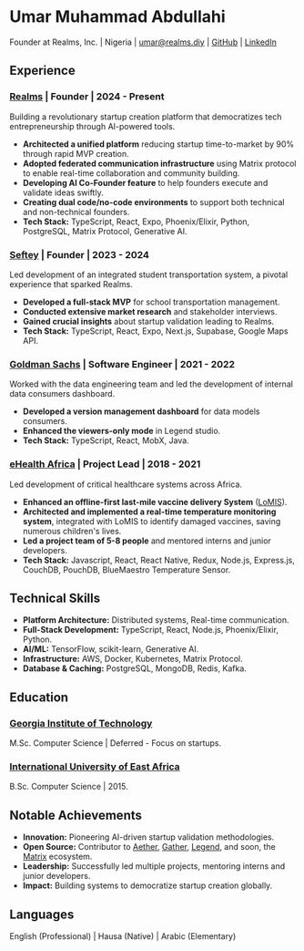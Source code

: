 # Umar Muhammad Abdullahi

Founder at Realms, Inc. | Nigeria | umar@realms.diy | [GitHub](https://github.com/umarphaarook) | [LinkedIn](https://www.linkedin.com/in/umarphaarook)

## Experience

### [Realms](https://realms.diy) | Founder | 2024 - Present

Building a revolutionary startup creation platform that democratizes tech entrepreneurship through AI-powered tools.

- **Architected a unified platform** reducing startup time-to-market by 90% through rapid MVP creation.
- **Adopted federated communication infrastructure** using Matrix protocol to enable real-time collaboration and community building.
- **Developing AI Co-Founder feature** to help founders execute and validate ideas swiftly.
- **Creating dual code/no-code environments** to support both technical and non-technical founders.
- **Tech Stack:** TypeScript, React, Expo, Phoenix/Elixir, Python, PostgreSQL, Matrix Protocol, Generative AI.

### [Seftey](https://seftey.vercel.app) | Founder | 2023 - 2024

Led development of an integrated student transportation system, a pivotal experience that sparked Realms.

- **Developed a full-stack MVP** for school transportation management.
- **Conducted extensive market research** and stakeholder interviews.
- **Gained crucial insights** about startup validation leading to Realms.
- **Tech Stack:** TypeScript, React, Expo, Next.js, Supabase, Google Maps API.

### [Goldman Sachs](https://www.goldmansachs.com) | Software Engineer | 2021 - 2022

Worked with the data engineering team and led the development of internal data consumers dashboard.

- **Developed a version management dashboard** for data models consumers.
- **Enhanced the viewers-only mode** in Legend studio.
- **Tech Stack:** TypeScript, React, MobX, Java.

### [eHealth Africa](https://ehealthafrica.org) | Project Lead | 2018 - 2021

Led development of critical healthcare systems across Africa.

- **Enhanced an offline-first last-mile vaccine delivery System** ([LoMIS](https://lomis.ehealthafrica.org)).
- **Architected and implemented a real-time temperature monitoring system**, integrated with LoMIS to identify damaged vaccines, saving numerous children's lives.
- **Led a project team of 5-8 people** and mentored interns and junior developers.
- **Tech Stack:** Javascript, React, React Native, Redux, Node.js, Express.js, CouchDB, PouchDB, BlueMaestro Temperature Sensor.

## Technical Skills

- **Platform Architecture:** Distributed systems, Real-time communication.
- **Full-Stack Development:** TypeScript, React, Node.js, Phoenix/Elixir, Python.
- **AI/ML:** TensorFlow, scikit-learn, Generative AI.
- **Infrastructure:** AWS, Docker, Kubernetes, Matrix Protocol.
- **Database & Caching:** PostgreSQL, MongoDB, Redis, Kafka.

## Education

### [Georgia Institute of Technology](https://omscs.gatech.edu/)

M.Sc. Computer Science | Deferred - Focus on startups.

### [International University of East Africa](https://www.iuea.ac.ug)

B.Sc. Computer Science | 2015.

## Notable Achievements

- **Innovation:** Pioneering AI-driven startup validation methodologies.
- **Open Source:** Contributor to [Aether](https://aether.ehealthafrica.org), [Gather](https://gather.ehealthafrica.org), [Legend](https://legend.finos.org), and soon, the [Matrix](https://matrix.org) ecosystem.
- **Leadership:** Successfully led multiple projects, mentoring interns and junior developers.
- **Impact:** Building systems to democratize startup creation globally.

## Languages

English (Professional) | Hausa (Native) | Arabic (Elementary)
